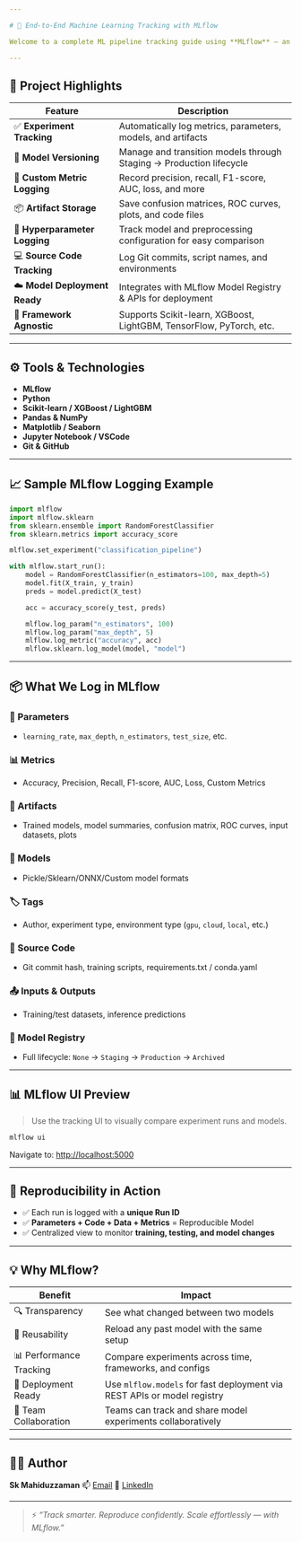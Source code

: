 ```yaml
---

# 🚀 End-to-End Machine Learning Tracking with MLflow

Welcome to a complete ML pipeline tracking guide using **MLflow** — an industry-standard tool for managing the **entire lifecycle of machine learning**. From hyperparameter tuning and performance metrics to artifact management and model deployment, this project integrates MLflow to ensure **reproducibility**, **scalability**, and **transparency** across experiments.

---
```


## 📌 Project Highlights

| Feature                          | Description                                                                 |
|----------------------------------|-----------------------------------------------------------------------------|
| ✅ **Experiment Tracking**        | Automatically log metrics, parameters, models, and artifacts                |
| 🔁 **Model Versioning**          | Manage and transition models through Staging → Production lifecycle         |
| 🧪 **Custom Metric Logging**      | Record precision, recall, F1-score, AUC, loss, and more                     |
| 📦 **Artifact Storage**          | Save confusion matrices, ROC curves, plots, and code files                  |
| 🧠 **Hyperparameter Logging**     | Track model and preprocessing configuration for easy comparison             |
| 💻 **Source Code Tracking**       | Log Git commits, script names, and environments                             |
| ☁️ **Model Deployment Ready**     | Integrates with MLflow Model Registry & APIs for deployment                 |
| 🧬 **Framework Agnostic**         | Supports Scikit-learn, XGBoost, LightGBM, TensorFlow, PyTorch, etc.         |

---

## ⚙️ Tools & Technologies

- **MLflow**
- **Python**
- **Scikit-learn / XGBoost / LightGBM**
- **Pandas & NumPy**
- **Matplotlib / Seaborn**
- **Jupyter Notebook / VSCode**
- **Git & GitHub**

---

## 📈 Sample MLflow Logging Example

```python
import mlflow
import mlflow.sklearn
from sklearn.ensemble import RandomForestClassifier
from sklearn.metrics import accuracy_score

mlflow.set_experiment("classification_pipeline")

with mlflow.start_run():
    model = RandomForestClassifier(n_estimators=100, max_depth=5)
    model.fit(X_train, y_train)
    preds = model.predict(X_test)

    acc = accuracy_score(y_test, preds)

    mlflow.log_param("n_estimators", 100)
    mlflow.log_param("max_depth", 5)
    mlflow.log_metric("accuracy", acc)
    mlflow.sklearn.log_model(model, "model")
````

---

## 📦 What We Log in MLflow

### 🔧 Parameters

* `learning_rate`, `max_depth`, `n_estimators`, `test_size`, etc.

### 📊 Metrics

* Accuracy, Precision, Recall, F1-score, AUC, Loss, Custom Metrics

### 📁 Artifacts

* Trained models, model summaries, confusion matrix, ROC curves, input datasets, plots

### 🧠 Models

* Pickle/Sklearn/ONNX/Custom model formats

### 🏷️ Tags

* Author, experiment type, environment type (`gpu`, `cloud`, `local`, etc.)

### 📜 Source Code

* Git commit hash, training scripts, requirements.txt / conda.yaml

### 📤 Inputs & Outputs

* Training/test datasets, inference predictions

### 📘 Model Registry

* Full lifecycle: `None` → `Staging` → `Production` → `Archived`

---

## 📊 MLflow UI Preview

> Use the tracking UI to visually compare experiment runs and models.

```bash
mlflow ui
```

Navigate to: [http://localhost:5000](http://localhost:5000)

---

## 🔁 Reproducibility in Action

* ✅ Each run is logged with a **unique Run ID**
* ✅ **Parameters + Code + Data + Metrics** = Reproducible Model
* ✅ Centralized view to monitor **training, testing, and model changes**

---

## 💡 Why MLflow?

| Benefit                 | Impact                                                                  |
| ----------------------- | ----------------------------------------------------------------------- |
| 🔍 Transparency         | See what changed between two models                                     |
| 🔁 Reusability          | Reload any past model with the same setup                               |
| 📊 Performance Tracking | Compare experiments across time, frameworks, and configs                |
| 🚀 Deployment Ready     | Use `mlflow.models` for fast deployment via REST APIs or model registry |
| 👥 Team Collaboration   | Teams can track and share model experiments collaboratively             |

---

## 👨‍💻 Author

**Sk Mahiduzzaman**
📫 [Email](mailto:mohiduz03@gmail.com)
💼 [LinkedIn](https://www.linkedin.com/in/sk-mahiduzzaman)

---

> ⚡ *“Track smarter. Reproduce confidently. Scale effortlessly — with MLflow.”*


